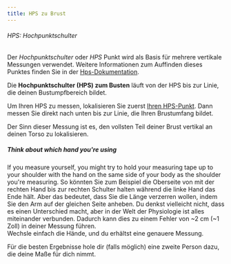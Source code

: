 ```yaml
---
title: HPS zu Brust
---
```


<Note>

###### HPS: Hochpunktschulter

Der *Hochpunktschulter* oder *HPS* Punkt wird als Basis für mehrere vertikale Messungen verwendet.
Weitere Informationen zum Auffinden dieses Punktes finden Sie in der [Hps-Dokumentation](/docs/measurements/hps/).

</Note>

Die **Hochpunktschulter (HPS) zum Busten** läuft von der HPS bis zur Linie, die deinen Bustumpfbereich bildet.

Um Ihren HPS zu messen, lokalisieren Sie zuerst [Ihren HPS-Punkt](/docs/measurements/hps/). Dann messen Sie direkt nach unten bis zur Linie, die Ihren Brustumfang bildet.

Der Sinn dieser Messung ist es, den vollsten Teil deiner Brust vertikal an deinen Torso zu lokalisieren.

<Tip>

##### Think about which hand you're using

If you measure yourself, you might try to hold your measuring tape up to your shoulder with the hand on 
the same side of your body as the shoulder you're measuring. So könnten Sie zum Beispiel die Oberseite von 
mit der rechten Hand bis zur rechten Schulter halten während die linke Hand das Ende hält. 
Aber das bedeutet, dass Sie die Länge verzerren wollen, indem Sie den Arm auf der gleichen Seite anheben. 
Du denkst vielleicht nicht, dass es einen Unterschied macht, aber in der Welt der Physiologie ist alles miteinander verbunden. Dadurch kann dies zu einem Fehler von ~2 cm (~1 Zoll) in deiner Messung führen.  
Wechsle einfach die Hände, und du erhältst eine genauere Messung.

Für die besten Ergebnisse hole dir (falls möglich) eine zweite Person dazu, die deine Maße für dich nimmt.
  
</Tip>

  
